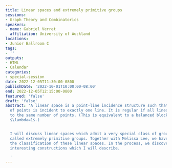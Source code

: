 ```yaml
---
title: Linear spaces and extremely primitive groups
sessions:
- Graph Theory and Combinatorics
speakers:
- name: Gabriel Verret
  affiliation: University of Auckland
locations:
- Junior Ballroom C
tags:
- ''
outputs:
- HTML
- Calendar
categories:
- special-session
date: 2022-12-05T11:30:00-0800
publishDate: '2022-10-01T10:00:00-08:00'
end: 2022-12-05T12:15:00-0800
featured: 'false'
draft: 'false'
abstract: 'A linear space is a point-line incidence structure such that each pair
  of points is incident to exactly one line. It is regular if all lines are incident
  to the same number of points. (This is equivalent to a balanced block design with
  $\lambda=1$.)


  I will discuss linear spaces which admit a very special class of groups of automorphisms,
  called extremely primitive groups. Together with Melissa Lee, we have almost finished
  the classification of these linear spaces. In the process, we discovered some new
  interesting constructions which I will describe.

  '
---
```

